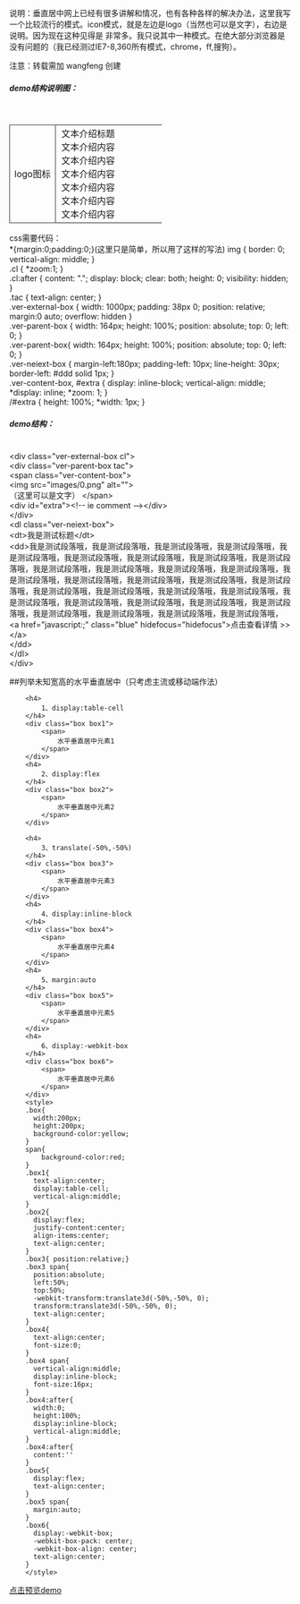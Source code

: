 说明：垂直居中网上已经有很多讲解和情况，也有各种各样的解决办法，这里我写一个比较流行的模式。icon模式，就是左边是logo（当然也可以是文字），右边是说明。因为现在这种见得是
非常多。我只说其中一种模式。在绝大部分浏览器是没有问题的（我已经测过IE7-8,360所有模式，chrome，ff,搜狗）。

注意：转载需加 wangfeng 创建

<h5>demo结构说明图：</h5><br/>
<table width="100%">
	<tr>
		<td algin="middle" width="30%" style="border:1px solid #333;text-align: center;">logo图标</td>
		<td style="padding-left:10px;">文本介绍标题<br>文本介绍内容<br>文本介绍内容<br>文本介绍内容<br>文本介绍内容<br>文本介绍内容<br>文本介绍内容</td>
	</tr>
</table>
css需要代码：<br/>
*{margin:0;padding:0;}(这里只是简单，所以用了这样的写法)
img {
border: 0;
vertical-align: middle;
}<br/>
.cl {
*zoom:1;
}<br/>
.cl:after {
content: ".";
display: block;
clear: both;
height: 0;
visibility: hidden;
}<br/>
.tac {
text-align: center;
}<br/>
.ver-external-box {
width: 1000px;
padding: 38px 0;
position: relative;
margin:0 auto;
overflow: hidden
}<br/>
.ver-parent-box {
width: 164px;
height: 100%;
position: absolute;
top: 0;
left: 0;
}<br/>
.ver-parent-box{
	width: 164px;
	height: 100%;
	position: absolute;
	top: 0;
	left: 0;
}<br/>
.ver-neiext-box {
margin-left:180px;
padding-left: 10px;
line-height: 30px;
border-left: #ddd solid 1px;
}<br/>
.ver-content-box, #extra {
display: inline-block;
vertical-align: middle;
*display: inline;
*zoom: 1;
}<br/>
/#extra {
height: 100%;
*width: 1px;
}<br/>
	
<h5>demo结构：</h5><br/>
&lt;div class="ver-external-box cl"&gt;<br/>
    &lt;div class="ver-parent-box tac"&gt;<br/>
		&lt;span class="ver-content-box"&gt;<br/>
			&lt;img src="images/0.png" alt=""&gt;<br/>（这里可以是文字）
		&lt;/span&gt;<br/>
      	&lt;div id="extra"&gt;&lt;!-- ie comment --&gt;&lt;/div&gt;<br/>
    &lt;/div&gt;<br/>
    &lt;dl class="ver-neiext-box"&gt;<br/>
      &lt;dt&gt;我是测试标题&lt;/dt&gt;<br/>
      &lt;dd&gt;我是测试段落哦，我是测试段落哦，我是测试段落哦，我是测试段落哦，我是测试段落哦，我是测试段落哦，我是测试段落哦，我是测试段落哦，我是测试段落哦，我是测试段落哦，我是测试段落哦，我是测试段落哦，我是测试段落哦，我是测试段落哦，我是测试段落哦，我是测试段落哦，我是测试段落哦，我是测试段落哦，我是测试段落哦，我是测试段落哦，我是测试段落哦，我是测试段落哦，我是测试段落哦，我是测试段落哦，我是测试段落哦，我是测试段落哦，我是测试段落哦，我是测试段落哦，我是测试段落哦，我是测试段落哦，我是测试段落哦，
        &lt;a href="javascript:;" class="blue" hidefocus="hidefocus"&gt;点击查看详情 &gt;&gt;&lt;/a&gt;<br/>
      &lt;/dd&gt;<br/>
    &lt;/dl&gt;<br/>
  &lt;/div&gt;<br/>
  
  
##列举未知宽高的水平垂直居中（只考虑主流或移动端作法）
```
	<h4>
		1、display:table-cell
	</h4>
	<div class="box box1">
		<span>
			水平垂直居中元素1
		</span>
	</div>
	<h4>
		2、display:flex
	</h4>
	<div class="box box2">
		<span>
			水平垂直居中元素2
		</span>
	</div>
	
	<h4>
		3、translate(-50%,-50%)
	</h4>
	<div class="box box3">
		<span>
			水平垂直居中元素3
		</span>
	</div>
	<h4>
		4、display:inline-block
	</h4>
	<div class="box box4">
		<span>
			水平垂直居中元素4
		</span>
	</div>
	<h4>
		5、margin:auto
	</h4>
	<div class="box box5">
		<span>
			水平垂直居中元素5
		</span>
	</div>
	<h4>
		6、display:-webkit-box
	</h4>
	<div class="box box6">
		<span>
			水平垂直居中元素6
		</span>
	</div>	
	<style>
	.box{
	  width:200px; 
	  height:200px; 
	  background-color:yellow;  
	}
	span{
		background-color:red;
	}
	.box1{
	  text-align:center; 
	  display:table-cell;
	  vertical-align:middle;
	}
	.box2{
	  display:flex;
	  justify-content:center;
	  align-items:center; 
	  text-align:center;
	}
	.box3{ position:relative;}
	.box3 span{
	  position:absolute; 
	  left:50%; 
	  top:50%; 
	  -webkit-transform:translate3d(-50%,-50%, 0);
	  transform:translate3d(-50%,-50%, 0);
	  text-align:center;
	}
	.box4{
	  text-align:center; 
	  font-size:0;
	}
	.box4 span{
	  vertical-align:middle; 
	  display:inline-block; 
	  font-size:16px;
	}
	.box4:after{
	  width:0;
	  height:100%;
	  display:inline-block;
	  vertical-align:middle;
	}
	.box4:after{
	  content:''
	}
	.box5{ 
	  display:flex; 
	  text-align:center;
	}
	.box5 span{
	  margin:auto;
	}
	.box6{
	  display:-webkit-box;
	  -webkit-box-pack: center;
	  -webkit-box-align: center; 
	  text-align:center;
	}
	</style>
```
[点击预览demo](http://sandbox.runjs.cn/show/st1h1qej)
